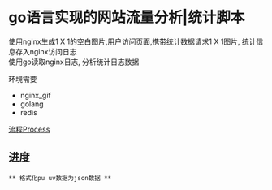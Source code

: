 # go语言实现的网站流量分析|统计脚本  
使用nginx生成1 X 1的空白图片,用户访问页面,携带统计数据请求1 X 1图片, 统计信息存入nginx访问日志  
使用go读取nginx日志, 分析统计日志数据  
  
环境需要
* nginx_gif
* golang
* redis  
  
[流程Process](https://github.com/zheng59521/web_log_record/tree/dev/process.png)

## 进度
    ** 格式化pu uv数据为json数据 ** 
    


